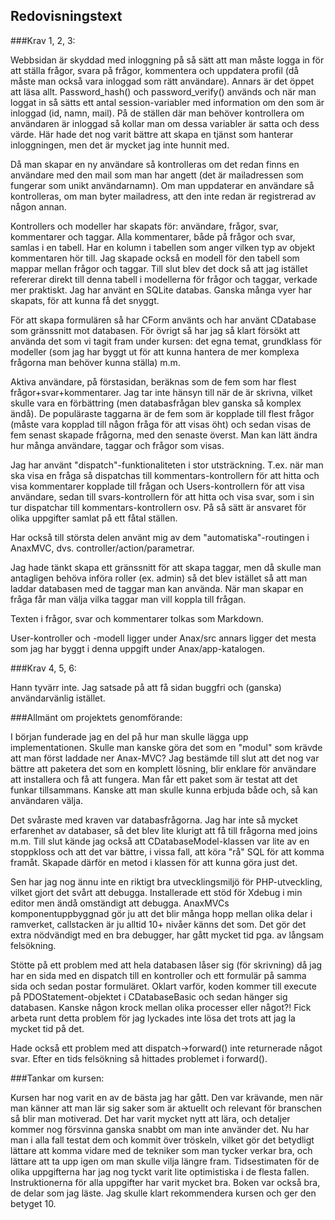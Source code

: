 Redovisningstext
----------------

###Krav 1, 2, 3:

Webbsidan är skyddad med inloggning på så sätt att man måste logga in för att ställa frågor, svara på frågor, kommentera och uppdatera profil (då måste man också vara inloggad som rätt användare). Annars är det öppet att läsa allt. Password_hash() och password_verify() används och när man loggat in så sätts ett antal session-variabler med information om den som är inloggad (id, namn, mail). På de ställen där man behöver kontrollera om användaren är inloggad så kollar man om dessa variabler är satta och dess värde. Här hade det nog varit bättre att skapa en tjänst som hanterar inloggningen, men det är mycket jag inte hunnit med.

Då man skapar en ny användare så kontrolleras om det redan finns en användare med den mail som man har angett (det är mailadressen som fungerar som unikt användarnamn). Om man uppdaterar en användare så kontrolleras, om man byter mailadress, att den inte redan är registrerad av någon annan.

Kontrollers och modeller har skapats för: användare, frågor, svar, kommentarer och taggar. Alla kommentarer, både på frågor och svar, samlas i en tabell. Har en kolumn i tabellen som anger vilken typ av objekt kommentaren hör till. Jag skapade också en modell för den tabell som mappar mellan frågor och taggar. Till slut blev det dock så att jag istället refererar direkt till denna tabell i modellerna för frågor och taggar, verkade mer praktiskt. Jag har använt en SQLite databas. Ganska många vyer har skapats, för att kunna få det snyggt.

För att skapa formulären så har CForm använts och har använt CDatabase som gränssnitt mot databasen. För övrigt så har jag så klart försökt att använda det som vi tagit fram under kursen: det egna temat, grundklass för modeller (som jag har byggt ut för att kunna hantera de mer komplexa frågorna man behöver kunna ställa) m.m.

Aktiva användare, på förstasidan, beräknas som de fem som har flest frågor+svar+kommentarer. Jag tar inte hänsyn till när de är skrivna, vilket skulle vara en förbättring (men databasfrågan blev ganska så komplex ändå). De populäraste taggarna är de fem som är kopplade till flest frågor (måste vara kopplad till någon fråga för att visas öht) och sedan visas de fem senast skapade frågorna, med den senaste överst. Man kan lätt ändra hur många användare, taggar och frågor som visas.

Jag har använt "dispatch"-funktionaliteten i stor utsträckning. T.ex. när man ska visa en fråga så dispatchas till kommentars-kontrollern för att hitta och visa kommentarer kopplade till frågan och Users-kontrollern för att visa användare, sedan till svars-kontrollern för att hitta och visa svar, som i sin tur dispatchar till kommentars-kontrollern osv. På så sätt är ansvaret för olika uppgifter samlat på ett fåtal ställen.

Har också till största delen använt mig av dem "automatiska"-routingen i AnaxMVC, dvs. controller/action/parametrar.

Jag hade tänkt skapa ett gränssnitt för att skapa taggar, men då skulle man antagligen behöva införa roller (ex. admin) så det blev istället så att man laddar databasen med de taggar man kan använda. När man skapar en fråga får man välja vilka taggar man vill koppla till frågan.

Texten i frågor, svar och kommentarer tolkas som Markdown.

User-kontroller och -modell ligger under Anax/src annars ligger det mesta som jag har byggt i denna uppgift under Anax/app-katalogen.

###Krav 4, 5, 6:

Hann tyvärr inte. Jag satsade på att få sidan buggfri och (ganska) användarvänlig istället.


###Allmänt om projektets genomförande:

I början funderade jag en del på hur man skulle lägga upp implementationen. Skulle man kanske göra det som en "modul" som krävde att man först laddade ner Anax-MVC? Jag bestämde till slut att det nog var bättre att paketera det som en komplett lösning, blir enklare för användare att installera och få att fungera. Man får ett paket som är testat att det funkar tillsammans. Kanske att man skulle kunna erbjuda både och, så kan användaren välja.

Det svåraste med kraven var databasfrågorna. Jag har inte så mycket erfarenhet av databaser, så det blev lite klurigt att få till frågorna med joins m.m. Till slut kände jag också att CDatabaseModel-klassen var lite av en stoppkloss och att det var bättre, i vissa fall, att köra "rå" SQL för att komma framåt. Skapade därför en metod i klassen för att kunna göra just det.

Sen har jag nog ännu inte en riktigt bra utvecklingsmiljö för PHP-utveckling, vilket gjort det svårt att debugga. Installerade ett stöd för Xdebug i min editor men ändå omständigt att debugga. AnaxMVCs komponentuppbyggnad gör ju att det blir många hopp mellan olika delar i ramverket, callstacken är ju alltid 10+ nivåer känns det som. Det gör det extra nödvändigt med en bra debugger, har gått mycket tid pga. av långsam felsökning.

Stötte på ett problem med att hela databasen låser sig (för skrivning) då jag har en sida med en dispatch till en kontroller och ett formulär på samma sida och sedan postar formuläret. Oklart varför, koden kommer till execute på PDOStatement-objektet i CDatabaseBasic och sedan hänger sig databasen. Kanske någon krock mellan olika processer eller något?! Fick arbeta runt detta problem för jag lyckades inte lösa det trots att jag la mycket tid på det.

Hade också ett problem med att dispatch->forward() inte returnerade något svar. Efter en tids felsökning så hittades problemet i forward().

###Tankar om kursen:

Kursen har nog varit en av de bästa jag har gått. Den var krävande, men när man känner att man lär sig saker som är aktuellt och relevant för branschen så blir man motiverad. Det har varit mycket nytt att lära, och detaljer kommer nog försvinna ganska snabbt om man inte använder det. Nu har man i alla fall testat dem och kommit över tröskeln, vilket gör det betydligt lättare att komma vidare med de tekniker som man tycker verkar bra, och lättare att ta upp igen om man skulle vilja längre fram. Tidsestimaten för de olika uppgifterna har jag nog tyckt varit lite optimistiska i de flesta fallen. Instruktionerna för alla uppgifter har varit mycket bra. Boken var också bra, de delar som jag läste. Jag skulle klart rekommendera kursen och ger den betyget 10.